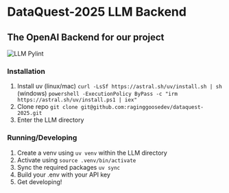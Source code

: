 # DataQuest-2025 LLM Backend
## The OpenAI Backend for our project

![LLM Pylint](https://github.com/raginggoosedev/dataquest-2025/actions/workflows/llm-pylint.yml/badge.svg)

### Installation

1. Install uv (linux/mac) `curl -LsSf https://astral.sh/uv/install.sh | sh` (windows) `powershell -ExecutionPolicy ByPass -c "irm https://astral.sh/uv/install.ps1 | iex"`
2. Clone repo `git clone git@github.com:raginggoosedev/dataquest-2025.git`
3. Enter the LLM directory

### Running/Developing

1. Create a venv using `uv venv` within the LLM directory
2. Activate using `source .venv/bin/activate`
3. Sync the required packages `uv sync`
4. Build your .env with your API key
5. Get developing!
